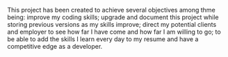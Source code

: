 This project has been created to achieve several objectives among thme being: improve my coding skills; upgrade and document this project while storing previous versions as my skills improve; direct my potential clients and employer to see how far I have come and how far I am willing to go; to be able to add the skills I learn every day to my resume and have a competitive edge as a developer.